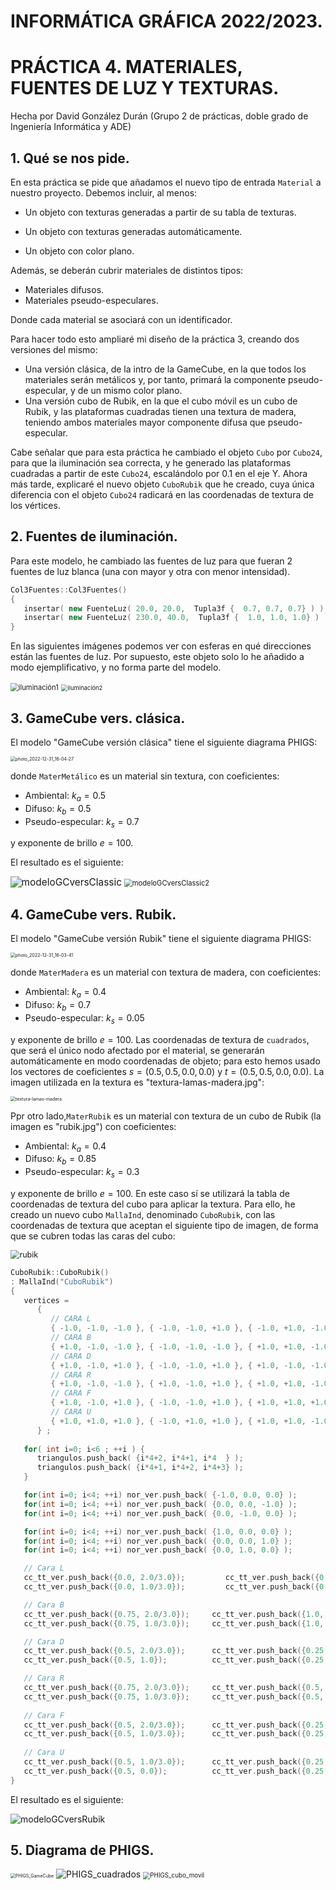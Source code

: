 # INFORMÁTICA GRÁFICA 2022/2023. 

# PRÁCTICA 4. MATERIALES, FUENTES DE LUZ Y TEXTURAS.

Hecha por David González Durán (Grupo 2 de prácticas, doble grado de Ingeniería Informática y ADE)



## 1. Qué se nos pide.

En esta práctica se pide que añadamos el nuevo tipo de entrada `Material` a nuestro proyecto. Debemos incluir, al menos:

- Un objeto con texturas generadas a partir de su tabla de texturas.

- Un objeto con texturas generadas automáticamente.

- Un objeto con color plano. 

  

Además, se deberán cubrir materiales de distintos tipos:

- Materiales difusos.
- Materiales pseudo-especulares.

Donde cada material se asociará con un identificador. 



Para hacer todo esto ampliaré mi diseño de la práctica 3, creando dos versiones del mismo:

- Una versión clásica, de la intro de la GameCube, en la que todos los materiales serán metálicos y, por tanto, primará la componente pseudo-especular, y de un mismo color plano.
- Una versión cubo de Rubik, en la que el cubo móvil es un cubo de Rubik, y las plataformas cuadradas tienen una textura de madera, teniendo ambos materiales mayor componente difusa que pseudo-especular.



Cabe señalar que para esta práctica he cambiado el objeto `Cubo` por `Cubo24`, para que la iluminación sea correcta, y he generado las plataformas cuadradas a partir de este `Cubo24`, escalándolo por 0.1 en el eje Y. Ahora más tarde, explicaré el nuevo objeto `CuboRubik` que he creado, cuya única diferencia con el objeto `Cubo24` radicará en las coordenadas de textura de los vértices.





## 2. Fuentes de iluminación.

Para este modelo, he cambiado las fuentes de luz para que fueran 2 fuentes de luz blanca (una con mayor y otra con menor intensidad).

```c++
Col3Fuentes::Col3Fuentes()
{
   insertar( new FuenteLuz( 20.0, 20.0,  Tupla3f {  0.7, 0.7, 0.7} ) ); 
   insertar( new FuenteLuz( 230.0, 40.0,  Tupla3f {  1.0, 1.0, 1.0} ) ); 
}
```



En las siguientes imágenes podemos ver con esferas en qué direcciones están las fuentes de luz. Por supuesto, este objeto solo lo he añadido a modo ejemplificativo, y no forma parte del modelo.

<img src="/home/esdavide/Desktop/Coding/IG/IG-practica1/archivos-alumno/images/iluminación1.png" alt="iluminación1" style="zoom:80%;" />



<img src="/home/esdavide/Desktop/Coding/IG/IG-practica1/archivos-alumno/images/iluminación2.png" alt="iluminación2" style="zoom:67%;" />





## 3. GameCube vers. clásica.

El modelo "GameCube versión clásica" tiene el siguiente diagrama PHIGS:



<img src="/home/esdavide/Downloads/Telegram Desktop/photo_2022-12-31_16-04-27.jpg" alt="photo_2022-12-31_16-04-27" style="zoom:50%;" />

donde `MaterMetálico` es un material sin textura, con coeficientes:

-  Ambiental: $k_a =0.5$ 
-  Difuso: $k_b=0.5$
-  Pseudo-especular: $k_s=0.7$

y exponente de brillo $e=100$.



El resultado es el siguiente:

<img src="/home/esdavide/Desktop/Coding/IG/IG-practica1/archivos-alumno/images/modeloGCversClassic.png" alt="modeloGCversClassic" style="zoom:110%;" />





<img src="/home/esdavide/Desktop/Coding/IG/IG-practica1/archivos-alumno/images/modeloGCversClassic2.png" alt="modeloGCversClassic2" style="zoom:80%;" />





## 4. GameCube vers. Rubik.

El modelo "GameCube versión Rubik" tiene el siguiente diagrama PHIGS:



<img src="/home/esdavide/Desktop/Coding/IG/IG-practica1/archivos-alumno/images/photo_2022-12-31_16-03-41.jpg" alt="photo_2022-12-31_16-03-41" style="zoom:50%;" />

donde `MaterMadera` es un material con textura de madera, con coeficientes:

-  Ambiental: $k_a =0.4$ 
- Difuso: $k_b=0.7$
- Pseudo-especular: $k_s=0.05$

y exponente de brillo $e=100$. Las coordenadas de textura de `cuadrados`, que será el único nodo afectado por el material, se generarán automáticamente en modo coordenadas de objeto; para esto hemos usado los vectores de coeficientes $s=(0.5, 0.5, 0.0, 0.0)$ y $t=(0.5, 0.5, 0.0, 0.0)$. La imagen utilizada en la textura es "textura-lamas-madera.jpg":

<img src="/home/esdavide/Desktop/Coding/IG/IG-practica1/archivos-alumno/images/textura-lamas-madera.jpg" alt="textura-lamas-madera" style="zoom:50%;" />

Ppr otro lado,`MaterRubik` es un material con textura de un cubo de Rubik (la imagen es "rubik.jpg") con coeficientes:

* Ambiental: $k_a=0.4$
* Difuso: $k_b=0.85$
* Pseudo-especular: $k_s=0.3$

y exponente de brillo $e=100$. En este caso sí se utilizará la tabla de coordenadas de textura del cubo para aplicar la textura. Para ello, he creado un nuevo cubo `MallaInd`, denominado `CuboRubik`, con las coordenadas de textura que aceptan el siguiente tipo de imagen, de forma que se cubren todas las caras del cubo:

<img src="/home/esdavide/Desktop/Coding/IG/IG-practica1/archivos-alumno/images/rubik.jpg" alt="rubik" style="zoom:90%;" />



```c++
CuboRubik::CuboRubik()
: MallaInd("CuboRubik")
{
   vertices =
      {  
         // CARA L
         { -1.0, -1.0, -1.0 }, { -1.0, -1.0, +1.0 }, { -1.0, +1.0, -1.0 },{ -1.0, +1.0, +1.0 },
         // CARA B
         { +1.0, -1.0, -1.0 }, { -1.0, -1.0, -1.0 }, { +1.0, +1.0, -1.0 }, { -1.0, +1.0, -1.0 }, 
         // CARA D
         { +1.0, -1.0, +1.0 }, { -1.0, -1.0, +1.0 }, { +1.0, -1.0, -1.0 }, { -1.0, -1.0, -1.0 }, 
         // CARA R
         { +1.0, -1.0, -1.0 }, { +1.0, -1.0, +1.0 }, { +1.0, +1.0, -1.0 }, { +1.0, +1.0, +1.0 }, 
         // CARA F
         { +1.0, -1.0, +1.0 }, { -1.0, -1.0, +1.0 }, { +1.0, +1.0, +1.0 }, { -1.0, +1.0, +1.0 }, 
         // CARA U
         { +1.0, +1.0, +1.0 }, { -1.0, +1.0, +1.0 }, { +1.0, +1.0, -1.0 }, { -1.0, +1.0, -1.0 }, 
      } ;
   
   for( int i=0; i<6 ; ++i ) {
      triangulos.push_back( {i*4+2, i*4+1, i*4  } );
      triangulos.push_back( {i*4+1, i*4+2, i*4+3} );
   }

   for(int i=0; i<4; ++i) nor_ver.push_back( {-1.0, 0.0, 0.0} );
   for(int i=0; i<4; ++i) nor_ver.push_back( {0.0, 0.0, -1.0} );
   for(int i=0; i<4; ++i) nor_ver.push_back( {0.0, -1.0, 0.0} );

   for(int i=0; i<4; ++i) nor_ver.push_back( {1.0, 0.0, 0.0} );
   for(int i=0; i<4; ++i) nor_ver.push_back( {0.0, 0.0, 1.0} );
   for(int i=0; i<4; ++i) nor_ver.push_back( {0.0, 1.0, 0.0} );

   // Cara L
   cc_tt_ver.push_back({0.0, 2.0/3.0});         cc_tt_ver.push_back({0.25, 2.0/3.0});
   cc_tt_ver.push_back({0.0, 1.0/3.0});         cc_tt_ver.push_back({0.25, 1.0/3.0});             

   // Cara B   
   cc_tt_ver.push_back({0.75, 2.0/3.0});     cc_tt_ver.push_back({1.0, 2.0/3.0}); 
   cc_tt_ver.push_back({0.75, 1.0/3.0});     cc_tt_ver.push_back({1.0, 1.0/3.0});   

   // Cara D   
   cc_tt_ver.push_back({0.5, 2.0/3.0});      cc_tt_ver.push_back({0.25, 2.0/3.0});     
   cc_tt_ver.push_back({0.5, 1.0});          cc_tt_ver.push_back({0.25, 1.0});  

   // Cara R    
   cc_tt_ver.push_back({0.75, 2.0/3.0});     cc_tt_ver.push_back({0.5, 2.0/3.0});  
   cc_tt_ver.push_back({0.75, 1.0/3.0});     cc_tt_ver.push_back({0.5, 1.0/3.0});  
   
   // Cara F    
   cc_tt_ver.push_back({0.5, 2.0/3.0});      cc_tt_ver.push_back({0.25, 2.0/3.0});  
   cc_tt_ver.push_back({0.5, 1.0/3.0});      cc_tt_ver.push_back({0.25, 1.0/3.0}); 
   
   // Cara U
   cc_tt_ver.push_back({0.5, 1.0/3.0});      cc_tt_ver.push_back({0.25, 1.0/3.0}); 
   cc_tt_ver.push_back({0.5, 0.0});          cc_tt_ver.push_back({0.25, 0.0});   
}

```



El resultado es el siguiente: 

![modeloGCversRubik](/home/esdavide/Desktop/Coding/IG/IG-practica1/archivos-alumno/images/modeloGCversRubik.png)





## 5. Diagrama de PHIGS.

<img src="/home/esdavide/Desktop/Coding/IG/IG-practica1/archivos-alumno/images/PHIGS_GameCube.jpg" alt="PHIGS_GameCube" style="zoom:50%;" />



<img src="/home/esdavide/Desktop/Coding/IG/IG-practica1/archivos-alumno/images/PHIGS_cuadrados.jpg" alt="PHIGS_cuadrados" style="zoom:100%;" />



<img src="/home/esdavide/Desktop/Coding/IG/IG-practica1/archivos-alumno/images/PHIGS_cubo_movil.jpg" alt="PHIGS_cubo_movil" style="zoom:70%;" />
